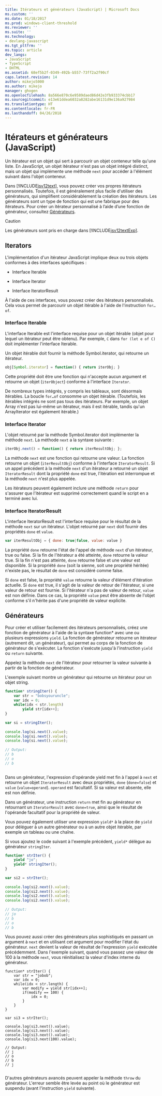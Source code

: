 ```yaml
---
title: Itérateurs et générateurs (JavaScript) | Microsoft Docs
ms.custom: ''
ms.date: 01/18/2017
ms.prod: windows-client-threshold
ms.reviewer: ''
ms.suite: ''
ms.technology:
- devlang-javascript
ms.tgt_pltfrm: ''
ms.topic: article
dev_langs:
- JavaScript
- TypeScript
- DHTML
ms.assetid: 68ef5b2f-0349-492b-b557-73ff2a2f90cf
caps.latest.revision: 14
author: mikejo5000
ms.author: mikejo
manager: ghogen
ms.openlocfilehash: 8a566e870c6e9589daed86d42e3fb933374cbb17
ms.sourcegitcommit: e13e61ddea6032a8282abe16131d9e136a927984
ms.translationtype: HT
ms.contentlocale: fr-FR
ms.lasthandoff: 04/26/2018
---
```

# <a name="iterators-and-generators-javascript"></a>Itérateurs et générateurs (JavaScript)
Un itérateur est un objet qui sert à parcourir un objet conteneur telle qu'une liste. En JavaScript, un objet itérateur n'est pas un objet intégré distinct, mais un objet qui implémente une méthode `next` pour accéder à l'élément suivant dans l'objet conteneur.  
  
 Dans [!INCLUDE[jsv12text](../../javascript/includes/jsv12text-md.md)], vous pouvez créer vos propres itérateurs personnalisés. Toutefois, il est généralement plus facile d'utiliser des générateurs, qui simplifient considérablement la création des itérateurs. Les générateurs sont un type de fonction qui est une fabrique pour des itérateurs. Pour créer un itérateur personnalisé à l’aide d’une fonction de générateur, consultez [Générateurs](#Generators).  
  
> [!CAUTION]
>  Les générateurs sont pris en charge dans [!INCLUDE[jsv12textExp](../../javascript/includes/jsv12textexp-md.md)].  
  
## <a name="iterators"></a>Iterators  
 L'implémentation d'un itérateur JavaScript implique deux ou trois objets conformes à des interfaces spécifiques :  
  
-   Interface Iterable  
  
-   Interface Iterator  
  
-   Interface IteratorResult  
  
 À l'aide de ces interfaces, vous pouvez créer des itérateurs personnalisés. Cela vous permet de parcourir un objet itérable à l'aide de l'instruction `for…of`.  
  
### <a name="iterable-interface"></a>Interface Iterable  
 L'interface Iterable est l'interface requise pour un objet itérable (objet pour lequel un itérateur peut être obtenu). Par exemple, `C` dans `for (let e of C)` doit implémenter l'interface Iterable.  
  
 Un objet itérable doit fournir la méthode Symbol.iterator, qui retourne un itérateur.  
  
```JavaScript  
obj[Symbol.iterator] = function() { return iterObj; }  
```  
  
 Cette propriété doit être une fonction qui n'accepte aucun argument et retourne un objet (`iterObject`) conforme à l'interface `Iterator`.  
  
 De nombreux types intégrés, y compris les tableaux, sont désormais itérables. La boucle `for…of` consomme un objet itérable. (Toutefois, les itérables intégrés ne sont pas tous des itérateurs. Par exemple, un objet Array n'est pas lui-même un itérateur, mais il est itérable, tandis qu'un ArrayIterator est également itérable.)  
  
### <a name="iterator-interface"></a>Interface Iterator  
 L'objet retourné par la méthode Symbol.iterator doit implémenter la méthode `next`. La méthode `next` a la syntaxe suivante :  
  
```JavaScript  
iterObj.next() = function() { return iterResultObj; };  
```  
  
 La méthode `next` est une fonction qui retourne une valeur. La fonction retourne un objet (`iterResultObj`) conforme à l'interface `IteratorResult`. Si un appel précédent à la méthode `next` d'un itérateur a retourné un objet `IteratorResult` dont la propriété `done` est true, l'itération est interrompue et la méthode `next` n'est plus appelée.  
  
 Les itérateurs peuvent également inclure une méthode `return` pour s'assurer que l'itérateur est supprimé correctement quand le script en a terminé avec lui.  
  
### <a name="iteratorresult-interface"></a>Interface IteratorResult  
 L'interface IteratorResult est l'interface requise pour le résultat de la méthode `next` sur un itérateur. L'objet retourné par `next` doit fournir des propriétés `done` et `value`.  
  
```JavaScript  
var iterResultObj = { done: true|false, value: value }  
```  
  
 La propriété `done` retourne l'état de l'appel de méthode `next` d'un itérateur, true ou false. Si la fin de l'itérateur a été atteinte, `done` retourne la valeur true. Si la fin n'est pas atteinte, `done` retourne false et une valeur est disponible. Si la propriété `done` (soit la sienne, soit une propriété héritée) n'existe pas, le résultat de `done` est considéré comme false.  
  
 Si `done` est false, la propriété `value` retourne la valeur d'élément d'itération actuelle. Si `done` est true, il s'agit de la valeur de retour de l'itérateur, si une valeur de retour est fournie. Si l'itérateur n'a pas de valeur de retour, `value` est non définie. Dans ce cas, la propriété `value` peut être absente de l'objet conforme s'il n'hérite pas d'une propriété de valeur explicite.  
  
<a name="Generators"></a>   
## <a name="generators"></a>Générateurs  
 Pour créer et utiliser facilement des itérateurs personnalisés, créez une fonction de générateur à l'aide de la syntaxe function* avec une ou plusieurs expressions `yield`. La fonction de générateur retourne un itérateur (autrement dit, un générateur), qui permet au corps de la fonction de générateur de s'exécuter. La fonction s'exécute jusqu'à l'instruction `yield` ou `return` suivante.  
  
 Appelez la méthode `next` de l'itérateur pour retourner la valeur suivante à partir de la fonction de générateur.  
  
 L'exemple suivant montre un générateur qui retourne un itérateur pour un objet string.  
  
```JavaScript  
function* stringIter() {  
    var str = "bobsyouruncle";  
    var idx = 0;  
    while(idx < str.length)  
        yield str[idx++];  
}  
  
var si = stringIter();  
  
console.log(si.next().value);  
console.log(si.next().value);  
console.log(si.next().value);  
  
// Output:  
// b  
// o  
// b  
  
```  
  
 Dans un générateur, l'expression d'opérande yield met fin à l'appel à `next` et retourne un objet `IteratorResult` avec deux propriétés, `done` (`done=false`) et `value` (`value=operand`). `operand` est facultatif. Si sa valeur est absente, elle est non définie.  
  
 Dans un générateur, une instruction `return` met fin au générateur en retournant un `IteratorResult` avec `done=true`, ainsi que le résultat de l'opérande facultatif pour la propriété de valeur.  
  
 Vous pouvez également utiliser une expression `yield*` à la place de `yield` pour déléguer à un autre générateur ou à un autre objet itérable, par exemple un tableau ou une chaîne.  
  
 Si vous ajoutez le code suivant à l'exemple précédent, `yield*` délègue au générateur `stringIter`.  
  
```JavaScript  
function* strIter() {  
    yield "jo";  
    yield* stringIter();  
}  
  
var si2 = strIter();  
  
console.log(si2.next().value);  
console.log(si2.next().value);  
console.log(si2.next().value);  
console.log(si2.next().value);  
  
// Output:  
// jo  
// b  
// o  
// b  
```  
  
 Vous pouvez aussi créer des générateurs plus sophistiqués en passant un argument à `next` et en utilisant cet argument pour modifier l'état du générateur. `next` devient la valeur de résultat de l'expression `yield` exécutée précédemment. Dans l'exemple suivant, quand vous passez une valeur de 100 à la méthode `next`, vous réinitialisez la valeur d'index interne du générateur.  
  
```  
function* strIter() {  
    var str = "jobob";  
    var idx = 0;  
    while(idx < str.length) {  
        var modify = yield str[idx++];  
        if(modify == 100) {  
            idx = 0;  
        }  
    }
}
  
var si3 = strIter();  
  
console.log(si3.next().value);  
console.log(si3.next().value);  
console.log(si3.next().value);  
console.log(si3.next(100).value);  
  
// Output:  
// j  
// o  
// b  
// j  
  
```  
  
 D'autres générateurs avancés peuvent appeler la méthode `throw` du générateur. L'erreur semble être levée au point où le générateur est suspendu (avant l'instruction `yield` suivante).
